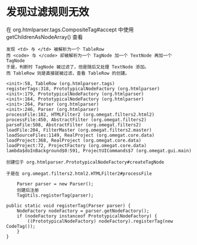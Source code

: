 # 发现过滤规则无效
在 org.htmlparser.tags.CompositeTag#accept 中使用 getChildrenAsNodeArray() 查看

    发现 <td> 与 </td> 被解析为一个 TableRow  
    而 <code> 与 </code> 却被解析为一个 TagNode 加一个 TextNode 再加一个 TagNode
    于是，判断时 TagNode 被过滤了，但是随后又处理 TextNode 添加。
    而 TableRow 则是直接就被过滤，查看 TableRow 的创建。

    <init>:58, TableRow (org.htmlparser.tags)
    registerTags:318, PrototypicalNodeFactory (org.htmlparser)
    <init>:179, PrototypicalNodeFactory (org.htmlparser)
    <init>:164, PrototypicalNodeFactory (org.htmlparser)
    <init>:264, Parser (org.htmlparser)
    <init>:246, Parser (org.htmlparser)
    processFile:182, HTMLFilter2 (org.omegat.filters2.html2)
    processFile:450, AbstractFilter (org.omegat.filters2)
    parseFile:508, AbstractFilter (org.omegat.filters2)
    loadFile:204, FilterMaster (org.omegat.filters2.master)
    loadSourceFiles:1149, RealProject (org.omegat.core.data)
    loadProject:368, RealProject (org.omegat.core.data)
    loadProject:72, ProjectFactory (org.omegat.core.data)
    lambda$doInBackground$0:591, ProjectUICommands$7 (org.omegat.gui.main)

    创建位于 org.htmlparser.PrototypicalNodeFactory#createTagNode
    
    于是在 org.omegat.filters2.html2.HTMLFilter2#processFile
    
        Parser parser = new Parser();
        创建后注册
        TagUtils.registerTag(parser);
        
    public static void registerTag(Parser parser) {
        NodeFactory nodeFactory = parser.getNodeFactory();
        if (nodeFactory instanceof PrototypicalNodeFactory) {
            ((PrototypicalNodeFactory) nodeFactory).registerTag(new CodeTag());
        }
    }